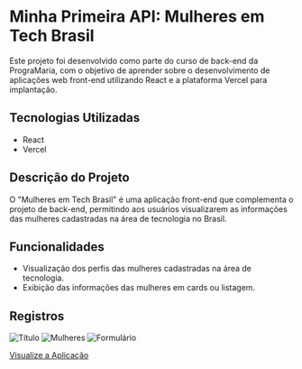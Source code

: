 # Minha Primeira API: Mulheres em Tech Brasil 

Este projeto foi desenvolvido como parte do curso de back-end da PrograMaria, com o objetivo de aprender sobre o desenvolvimento de aplicações web front-end utilizando React e a plataforma Vercel para implantação.

## Tecnologias Utilizadas

- React
- Vercel

## Descrição do Projeto

O "Mulheres em Tech Brasil" é uma aplicação front-end que complementa o projeto de back-end, permitindo aos usuários visualizarem as informações das mulheres cadastradas na área de tecnologia no Brasil.

## Funcionalidades

- Visualização dos perfis das mulheres cadastradas na área de tecnologia.
- Exibição das informações das mulheres em cards ou listagem.

## Registros

![Título](https://i.imgur.com/COoX3oQ.png)
![Mulheres](https://i.imgur.com/gBchMPI.png)
![Formulário](https://i.imgur.com/hdVwz8y.png)

[Visualize a Aplicação](https://minha-primeira-api-front-end.vercel.app/)


